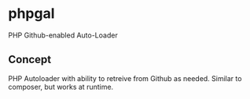 phpgal
======

PHP Github-enabled Auto-Loader

Concept
-------

PHP Autoloader with ability to retreive from Github
as needed.  Similar to composer, but works at runtime.

